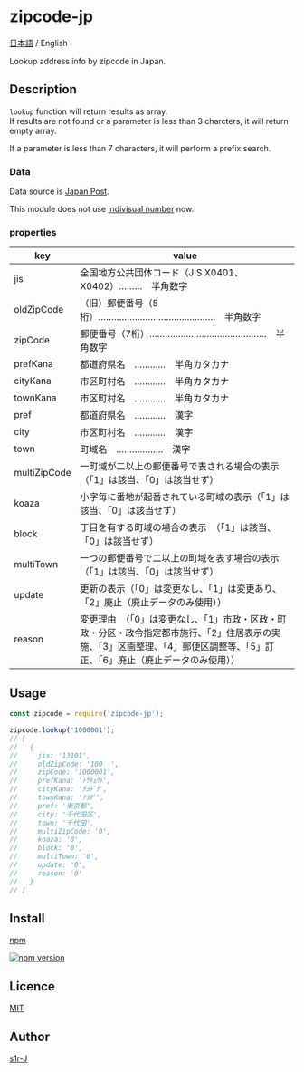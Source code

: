 zipcode-jp
==

[日本語](./README.md) / English

Lookup address info by zipcode in Japan.

## Description

`lookup` function will return results as array.  
If results are not found or a parameter is less than 3 charcters, it will return empty array.

If a parameter is less than 7 characters, it will perform a prefix search.

### Data

Data source is [Japan Post](https://www.post.japanpost.jp/zipcode/dl/readme.html).

This module does not use [indivisual number](https://www.post.japanpost.jp/zipcode/dl/jigyosyo/index-zip.html) now.

### properties

| key | value |
| ---- | ---- |
| jis | 全国地方公共団体コード（JIS X0401、X0402）………　半角数字 |
| oldZipCode | （旧）郵便番号（5桁）………………………………………　半角数字 |
| zipCode | 郵便番号（7桁）………………………………………　半角数字 |
| prefKana | 都道府県名　…………　半角カタカナ |
| cityKana | 市区町村名　…………　半角カタカナ |
| townKana | 市区町村名　…………　半角カタカナ |
| pref | 都道府県名　…………　漢字 |
| city | 市区町村名　…………　漢字 |
| town | 町域名　………………　漢字 |
| multiZipCode | 一町域が二以上の郵便番号で表される場合の表示（「1」は該当、「0」は該当せず） |
| koaza | 小字毎に番地が起番されている町域の表示（「1」は該当、「0」は該当せず） |
| block | 丁目を有する町域の場合の表示　（「1」は該当、「0」は該当せず） |
| multiTown | 一つの郵便番号で二以上の町域を表す場合の表示（「1」は該当、「0」は該当せず） |
| update | 更新の表示（「0」は変更なし、「1」は変更あり、「2」廃止（廃止データのみ使用）） |
| reason | 変更理由　（「0」は変更なし、「1」市政・区政・町政・分区・政令指定都市施行、「2」住居表示の実施、「3」区画整理、「4」郵便区調整等、「5」訂正、「6」廃止（廃止データのみ使用）） |

## Usage

```js
const zipcode = require('zipcode-jp');

zipcode.lookup('1000001');
// [
//   {
//     jis: '13101',
//     oldZipCode: '100  ',
//     zipCode: '1000001',
//     prefKana: 'ﾄｳｷｮｳﾄ',
//     cityKana: 'ﾁﾖﾀﾞｸ',
//     townKana: 'ﾁﾖﾀﾞ',
//     pref: '東京都',
//     city: '千代田区',
//     town: '千代田',
//     multiZipCode: '0',
//     koaza: '0',
//     block: '0',
//     multiTown: '0',
//     update: '0',
//     reason: '0'
//   }
// ]

```

## Install

[npm](https://www.npmjs.com/package/@s1r-j/zipcode-jp)

[![npm version](https://badge.fury.io/js/%40s1r-j%2Fzipcode-jp.svg)](https://badge.fury.io/js/%40s1r-j%2Fzipcode-jp)

## Licence

[MIT](https://opensource.org/licenses/mit-license.php)  

## Author

[s1r-J](https://github.com/s1r-J)
